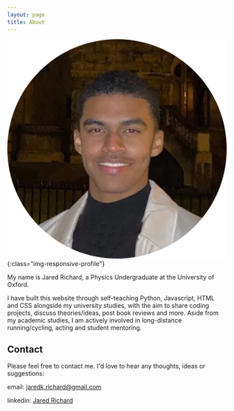 ```yaml
---
layout: page
title: About
---
```


![Jared Richard](/assets/images/jared-about-pic.png){:class="img-responsive-profile"}

My name is Jared Richard, a Physics Undergraduate at the University of Oxford. 

I have built this website through self-teaching Python, Javascript, HTML and CSS alongside my university studies, with the aim to share coding projects, discuss theories/ideas, post book reviews and more. Aside from my academic studies, I am actively involved in long-distance running/cycling, acting and student mentoring.

<!-- Throughout the majority of my time in education, from primary school to university, I’ve had the interesting challenge of balancing studies with a professional acting career. This started at 5 years old when my Mum took me to an open audition at Regents Park Open Air Theatre, where I was cast in “Babe The Sheep Pig” as my first acting experience.

Years later I would find myself performing as William Frankenstein for 5 consecutive months in Danny Boyle’s ‘Frankenstein‘ at The National Theatre. This included 4 evening performances per week balanced with my academic studies. Working with the likes of Benedict Cumberbatch, Jonny Lee Miller, Naomi Harris and Danny Boyle was a truly amazing experience and one I will always cherish.

Young actor Jared Richard stars in Danny Boyle’s Frankenstein at National Theatre – Harrow Times

More recently, over the last 5 years I have performed as the characters Marley and Jason in the German educational series ‘Klett’. The videos have not been officially released yet but screenshots will be coming soon. -->

<p></p>

<h2>Contact</h2>

<p></p>

Please feel free to contact me. I'd love to hear any thoughts, ideas or suggestions:

email: jaredk.richard@gmail.com
<p></p>
linkedin: <a href="https://www.linkedin.com/in/jared-richard/" target="_blank">Jared Richard</a>

